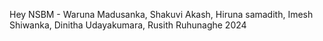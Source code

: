 Hey NSBM - Waruna Madusanka, Shakuvi Akash, Hiruna samadith, Imesh Shiwanka, Dinitha Udayakumara, Rusith Ruhunaghe
2024
